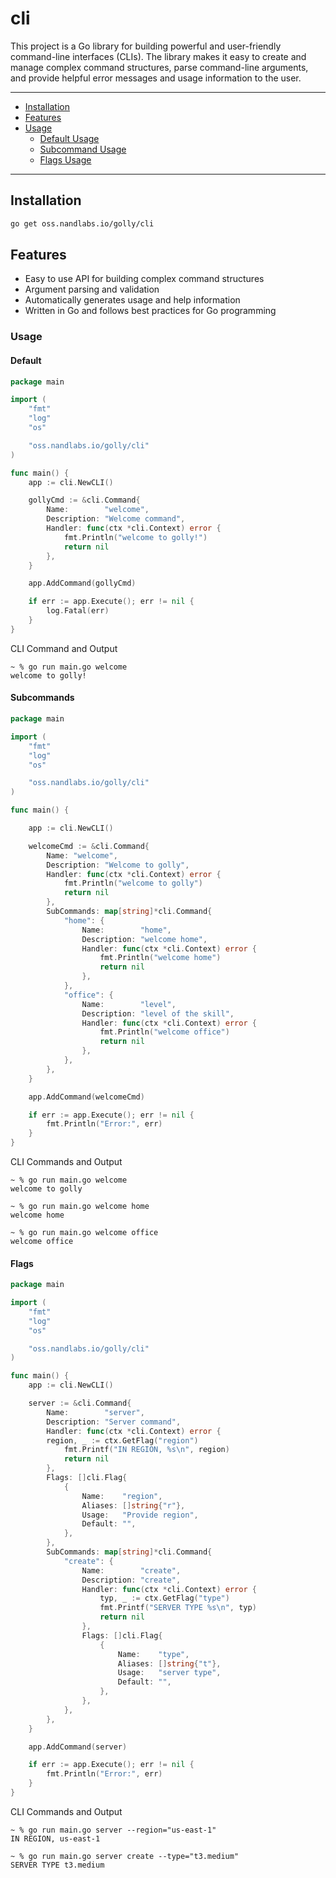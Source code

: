 # cli

This project is a Go library for building powerful and user-friendly command-line interfaces (CLIs). The library makes it easy to create and manage complex command structures, parse command-line arguments, and provide helpful error messages and usage information to the user.

---

- [Installation](#installation)
- [Features](#features)
- [Usage](#usage)
  - [Default Usage](#default)
  - [Subcommand Usage](#subcommands)
  - [Flags Usage](#flags)

---

## Installation

```bash
go get oss.nandlabs.io/golly/cli
```

## Features

- Easy to use API for building complex command structures
- Argument parsing and validation
- Automatically generates usage and help information
- Written in Go and follows best practices for Go programming

### Usage

#### Default

```go
package main

import (
    "fmt"
    "log"
    "os"

    "oss.nandlabs.io/golly/cli"
)

func main() {
    app := cli.NewCLI()

    gollyCmd := &cli.Command{
        Name:        "welcome",
        Description: "Welcome command",
        Handler: func(ctx *cli.Context) error {
            fmt.Println("welcome to golly!")
            return nil
        },
    }

    app.AddCommand(gollyCmd)

    if err := app.Execute(); err != nil {
        log.Fatal(err)
    }
}
```

CLI Command and Output

```shell
~ % go run main.go welcome
welcome to golly!
```

#### Subcommands

```go
package main

import (
    "fmt"
    "log"
    "os"

    "oss.nandlabs.io/golly/cli"
)

func main() {

    app := cli.NewCLI()

    welcomeCmd := &cli.Command{
        Name: "welcome",
        Description: "Welcome to golly",
        Handler: func(ctx *cli.Context) error {
            fmt.Println("welcome to golly")
            return nil
        },
        SubCommands: map[string]*cli.Command{
            "home": {
                Name:        "home",
                Description: "welcome home",
                Handler: func(ctx *cli.Context) error {
                    fmt.Println("welcome home")
                    return nil
                },
            },
            "office": {
                Name:        "level",
                Description: "level of the skill",
                Handler: func(ctx *cli.Context) error {
                    fmt.Println("welcome office")
                    return nil
                },
            },
        },
    }

    app.AddCommand(welcomeCmd)

    if err := app.Execute(); err != nil {
        fmt.Println("Error:", err)
    }
}
```

CLI Commands and Output

```shell
~ % go run main.go welcome
welcome to golly
```

```shell
~ % go run main.go welcome home
welcome home
```

```shell
~ % go run main.go welcome office
welcome office
```

#### Flags

```go
package main

import (
    "fmt"
    "log"
    "os"

    "oss.nandlabs.io/golly/cli"
)

func main() {
    app := cli.NewCLI()

    server := &cli.Command{
        Name:        "server",
        Description: "Server command",
        Handler: func(ctx *cli.Context) error {
        region, _ := ctx.GetFlag("region")
            fmt.Printf("IN REGION, %s\n", region)
            return nil
        },
        Flags: []cli.Flag{
            {
                Name:    "region",
                Aliases: []string{"r"},
                Usage:   "Provide region",
                Default: "",
            },
        },
        SubCommands: map[string]*cli.Command{
            "create": {
                Name:        "create",
                Description: "create",
                Handler: func(ctx *cli.Context) error {
                    typ, _ := ctx.GetFlag("type")
                    fmt.Printf("SERVER TYPE %s\n", typ)
                    return nil
                },
                Flags: []cli.Flag{
                    {
                        Name:    "type",
                        Aliases: []string{"t"},
                        Usage:   "server type",
                        Default: "",
                    },
                },
            },
        },
    }

    app.AddCommand(server)

    if err := app.Execute(); err != nil {
        fmt.Println("Error:", err)
    }
}
```

CLI Commands and Output

```shell
~ % go run main.go server --region="us-east-1"
IN REGION, us-east-1
```

```shell
~ % go run main.go server create --type="t3.medium"
SERVER TYPE t3.medium
```
